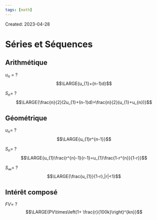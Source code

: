 ```yaml
---
tags: [math] 
---
```

Created: 2023-04-28

# Séries et Séquences
## Arithmétique
$u_{n}$ =
?
$$\LARGE{u_{1}+(n-1)d}$$
<!--SR:!2024-01-12,159,250-->

$S_n$=
?
$$\LARGE{\frac{n}{2}(2u_{1}+(n-1)d)=\frac{n}{2}(u_{1}+u_{n})}$$
<!--SR:!2023-11-29,131,250-->

## Géométrique
$u_{n}$=
?
$$\LARGE{u_{1}r^{n-1}}$$
<!--SR:!2023-11-11,120,250-->

$S_{n}$=
?
$$\LARGE{u_{1}\frac{r^{n}-1}{r-1}=u_{1}\frac{1-r^{n}}{1-r}}$$
<!--SR:!2024-02-03,171,250-->

$S_{\infty}$=
?
$$\LARGE{\frac{u_{1}}{1-r},|r|<1}$$
<!--SR:!2024-03-04,178,230-->

## Intérêt composé
$FV$=
?
$$\LARGE{PV\times\left(1+ \frac{r}{100k}\right)^{kn}}$$
<!--SR:!2023-12-28,148,250-->